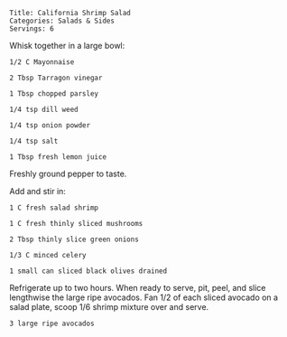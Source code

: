 ~~~ recipe-info
Title: California Shrimp Salad
Categories: Salads & Sides
Servings: 6
~~~

Whisk together in a large bowl:

~~~ recipe-ingredients
1/2 C Mayonnaise

2 Tbsp Tarragon vinegar

1 Tbsp chopped parsley

1/4 tsp dill weed

1/4 tsp onion powder

1/4 tsp salt

1 Tbsp fresh lemon juice
~~~

Freshly ground pepper to taste.

Add and stir in:

~~~ recipe-ingredients
1 C fresh salad shrimp

1 C fresh thinly sliced mushrooms

2 Tbsp thinly slice green onions

1/3 C minced celery

1 small can sliced black olives drained
~~~

Refrigerate up to two hours. When ready to serve, pit, peel, and slice lengthwise the large ripe
avocados. Fan 1/2 of each sliced avocado on a salad plate, scoop 1/6 shrimp mixture over and serve.

~~~ recipe-ingredients
3 large ripe avocados
~~~

